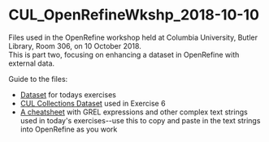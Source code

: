 # CUL_OpenRefineWkshp_2018-10-10
Files used in the OpenRefine workshop held at Columbia University, Butler Library, Room 306, on 10 October 2018.  
This is part two, focusing on enhancing a dataset in OpenRefine with external data.

Guide to the files:
- [Dataset](CUL_OpenRefineWkshp_2018-10-10.tsv) for todays exercises
- [CUL Collections Dataset](CUL_DLC_Locations.tsv) used in Exercise 6
- [A cheatsheet](CUL_OpenRefineWkshp_2018-10-10.txt) with GREL expressions and other complex text strings used in today's exercises--use this to copy and paste in the text strings into OpenRefine as you work
